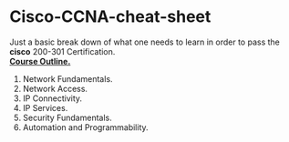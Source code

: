 # Cisco-CCNA-cheat-sheet
Just a basic break down of what one needs to learn in order to pass the <b>cisco</b> 200-301 Certification.
</br>
<u><b>Course Outline.</b></u></br>
1. Network Fundamentals.</br>
2. Network Access.</br>
3. IP Connectivity.</br>
4. IP Services.</br>
5. Security Fundamentals.</br>
6. Automation and Programmability.</br>
